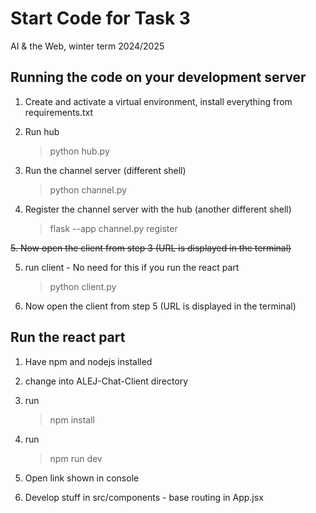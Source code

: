 # Start Code for Task 3

AI & the Web, winter term 2024/2025

## Running the code on your development server

1. Create and activate a virtual environment, install everything from requirements.txt

2. Run hub

    > python hub.py

3. Run the channel server (different shell)

    > python channel.py

4. Register the channel server with the hub (another different shell)

    > flask --app channel.py register
    
~~5. Now open the client from step 3 (URL is displayed in the terminal)~~

5. run client - No need for this if you run the react part 
    > python client.py
    
6. Now open the client from step 5 (URL is displayed in the terminal)


## Run the react part

1. Have npm and nodejs installed

2. change into ALEJ-Chat-Client directory

3. run 
    > npm install 

4. run
    > npm run dev

5. Open link shown in console

6. Develop stuff in src/components - base routing in App.jsx
